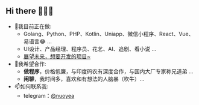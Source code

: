 ## Hi there 👋👋👋

- 🔭我目前正在做:
  - Golang、Python、PHP、Kotlin、Uniapp、微信小程序、React、Vue、易语言😂 ...
  - UI设计、产品经理、程序员、花艺、AI、追剧、看小说 ...
  - [展望未来，想要开发的项目~](https://github.com/users/dunea/projects/5/views/1)
- 👯我希望合作:
  - **做程序**，价格低廉，与印度码农有深度合作，与国内大厂专家称兄道弟 ...
  - **闲聊**，我时间多，喜欢和有想法的人脑暴（吹牛）...
- 📫如何联系我:
  - telegram：[@nuoyea](https://t.me/nuoyea)
